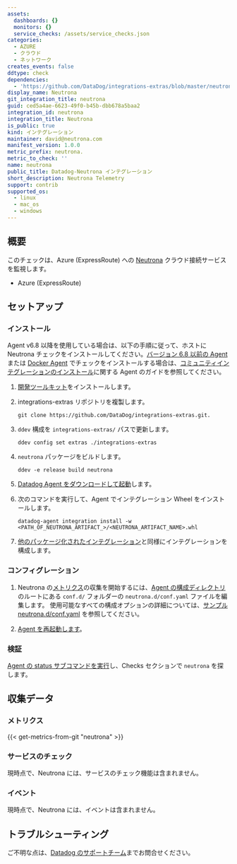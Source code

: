 ```yaml
---
assets:
  dashboards: {}
  monitors: {}
  service_checks: /assets/service_checks.json
categories:
  - AZURE
  - クラウド
  - ネットワーク
creates_events: false
ddtype: check
dependencies:
  - 'https://github.com/DataDog/integrations-extras/blob/master/neutrona/README.md'
display_name: Neutrona
git_integration_title: neutrona
guid: ced5a4ae-6623-49f0-b45b-dbb678a5baa2
integration_id: neutrona
integration_title: Neutrona
is_public: true
kind: インテグレーション
maintainer: david@neutrona.com
manifest_version: 1.0.0
metric_prefix: neutrona.
metric_to_check: ''
name: neutrona
public_title: Datadog-Neutrona インテグレーション
short_description: Neutrona Telemetry
support: contrib
supported_os:
  - linux
  - mac_os
  - windows
---
```

## 概要

このチェックは、Azure (ExpressRoute) への [Neutrona][1] クラウド接続サービスを監視します。
 - Azure (ExpressRoute)

## セットアップ

### インストール

Agent v6.8 以降を使用している場合は、以下の手順に従って、ホストに Neutrona チェックをインストールしてください。[バージョン 6.8 以前の Agent][3] または [Docker Agent][4] でチェックをインストールする場合は、[コミュニティインテグレーションのインストール][2]に関する Agent のガイドを参照してください。

1. [開発ツールキット][5]をインストールします。
2. integrations-extras リポジトリを複製します。

    ```
    git clone https://github.com/DataDog/integrations-extras.git.
    ```

3. `ddev` 構成を `integrations-extras/` パスで更新します。

    ```
    ddev config set extras ./integrations-extras
    ```

4. `neutrona` パッケージをビルドします。

    ```
    ddev -e release build neutrona
    ```

5. [Datadog Agent をダウンロードして起動][6]します。
6. 次のコマンドを実行して、Agent でインテグレーション Wheel をインストールします。

    ```
    datadog-agent integration install -w <PATH_OF_NEUTRONA_ARTIFACT_>/<NEUTRONA_ARTIFACT_NAME>.whl
    ```

7. [他のパッケージ化されたインテグレーション][7]と同様にインテグレーションを構成します。

### コンフィグレーション

1. Neutrona の[メトリクス](#metric-collection)の収集を開始するには、[Agent の構成ディレクトリ][8]のルートにある `conf.d/` フォルダーの `neutrona.d/conf.yaml` ファイルを編集します。
  使用可能なすべての構成オプションの詳細については、[サンプル neutrona.d/conf.yaml][9] を参照してください。

2. [Agent を再起動します][10]。

### 検証

[Agent の status サブコマンドを実行][11]し、Checks セクションで `neutrona` を探します。

## 収集データ

### メトリクス
{{< get-metrics-from-git "neutrona" >}}


### サービスのチェック

現時点で、Neutrona には、サービスのチェック機能は含まれません。

### イベント

現時点で、Neutrona には、イベントは含まれません。

## トラブルシューティング

ご不明な点は、[Datadog のサポートチーム][13]までお問合せください。

[1]: https://telemetry.neutrona.com
[2]: https://docs.datadoghq.com/ja/agent/guide/community-integrations-installation-with-docker-agent
[3]: https://docs.datadoghq.com/ja/agent/guide/community-integrations-installation-with-docker-agent/?tab=agentpriorto68
[4]: https://docs.datadoghq.com/ja/agent/guide/community-integrations-installation-with-docker-agent/?tab=docker
[5]: https://docs.datadoghq.com/ja/developers/integrations/new_check_howto/#developer-toolkit
[6]: https://app.datadoghq.com/account/settings#agent
[7]: https://docs.datadoghq.com/ja/getting_started/integrations
[8]: https://docs.datadoghq.com/ja/agent/guide/agent-configuration-files/#agent-configuration-directory
[9]: https://github.com/DataDog/integrations-extras/blob/master/neutrona/datadog_checks/neutrona/data/conf.yaml.example
[10]: https://docs.datadoghq.com/ja/agent/guide/agent-commands/#start-stop-and-restart-the-agent
[11]: https://docs.datadoghq.com/ja/agent/guide/agent-commands/#service-status
[12]: https://github.com/DataDog/integrations-core/blob/master/neutrona/metadata.csv
[13]: https://docs.datadoghq.com/ja/help


